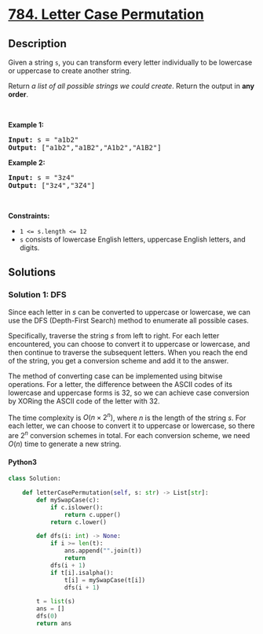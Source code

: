 # [784. Letter Case Permutation](https://leetcode.com/problems/letter-case-permutation)

## Description

<!-- description:start -->

<p>Given a string <code>s</code>, you&nbsp;can transform every letter individually to be lowercase or uppercase to create another string.</p>

<p>Return <em>a list of all possible strings we could create</em>. Return the output in <strong>any order</strong>.</p>

<p>&nbsp;</p>
<p><strong class="example">Example 1:</strong></p>

<pre>
<strong>Input:</strong> s = &quot;a1b2&quot;
<strong>Output:</strong> [&quot;a1b2&quot;,&quot;a1B2&quot;,&quot;A1b2&quot;,&quot;A1B2&quot;]
</pre>

<p><strong class="example">Example 2:</strong></p>

<pre>
<strong>Input:</strong> s = &quot;3z4&quot;
<strong>Output:</strong> [&quot;3z4&quot;,&quot;3Z4&quot;]
</pre>

<p>&nbsp;</p>
<p><strong>Constraints:</strong></p>

<ul>
	<li><code>1 &lt;= s.length &lt;= 12</code></li>
	<li><code>s</code> consists of lowercase English letters, uppercase English letters, and digits.</li>
</ul>

<!-- description:end -->

## Solutions

<!-- solution:start -->

### Solution 1: DFS

Since each letter in $s$ can be converted to uppercase or lowercase, we can use the DFS (Depth-First Search) method to enumerate all possible cases.

Specifically, traverse the string $s$ from left to right. For each letter encountered, you can choose to convert it to uppercase or lowercase, and then continue to traverse the subsequent letters. When you reach the end of the string, you get a conversion scheme and add it to the answer.

The method of converting case can be implemented using bitwise operations. For a letter, the difference between the ASCII codes of its lowercase and uppercase forms is $32$, so we can achieve case conversion by XORing the ASCII code of the letter with $32$.

The time complexity is $O(n \times 2^n)$, where $n$ is the length of the string $s$. For each letter, we can choose to convert it to uppercase or lowercase, so there are $2^n$ conversion schemes in total. For each conversion scheme, we need $O(n)$ time to generate a new string.

<!-- tabs:start -->

#### Python3

```python
class Solution:

    def letterCasePermutation(self, s: str) -> List[str]:
        def mySwapCase(c):
            if c.islower():
                return c.upper()
            return c.lower()

        def dfs(i: int) -> None:
            if i >= len(t):
                ans.append("".join(t))
                return
            dfs(i + 1)
            if t[i].isalpha():
                t[i] = mySwapCase(t[i])
                dfs(i + 1)

        t = list(s)
        ans = []
        dfs(0)
        return ans
```
